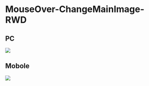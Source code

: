 # MouseOver-ChangeMainImage-RWD

## PC
![](https://user-images.githubusercontent.com/10333049/34535924-ec1fe6e0-f106-11e7-8dd0-1a74a071193e.png)

## Mobole
![](https://user-images.githubusercontent.com/10333049/34535963-0a4fef2a-f107-11e7-806c-3866da1732dc.png)
